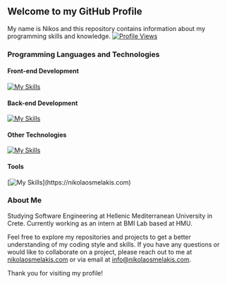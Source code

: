 ## Welcome to my GitHub Profile

My name is Nikos and this repository contains information about my programming skills and knowledge. 
[![Profile Views](https://komarev.com/ghpvc/?username=nikosmelakis)](https://github.com/nikosmelakis)

### Programming Languages and Technologies

#### Front-end Development

[![My Skills](https://skillicons.dev/icons?i=html,,css,,js,,react)](https://nikolaosmelakis.com)

#### Back-end Development

[![My Skills](https://skillicons.dev/icons?i=java,,php,,nodejs,,mongodb,,mysql)](https://nikolaosmelakis.com)

#### Other Technologies
[![My Skills](https://skillicons.dev/icons?i=flutter,,dart,,c,,cpp,,cs,,octave,,postgres,,py,,sqlite)](https://nikolaosmelakis.com)


#### Tools 
[![My Skills](https://skillicons.dev/icons?i=ps,,unity,,vscode,,wordpress,,)](https://nikolaosmelakis.com)


### About Me
Studying Software Engineering at Hellenic Mediterranean University in Crete. 
Currently working as an intern at BMI Lab based at HMU.

Feel free to explore my repositories and projects to get a better understanding of my coding style and skills. If you have any questions or would like to collaborate on a project, please reach out to me at [nikolaosmelakis.com](https://nikolaosmelakis.com) or via email at info@nikolaosmelakis.com.

Thank you for visiting my profile!
